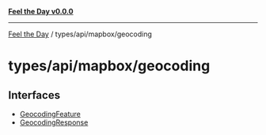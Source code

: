 [**Feel the Day v0.0.0**](../../../../README.md)

***

[Feel the Day](../../../../README.md) / types/api/mapbox/geocoding

# types/api/mapbox/geocoding

## Interfaces

- [GeocodingFeature](interfaces/GeocodingFeature.md)
- [GeocodingResponse](interfaces/GeocodingResponse.md)
